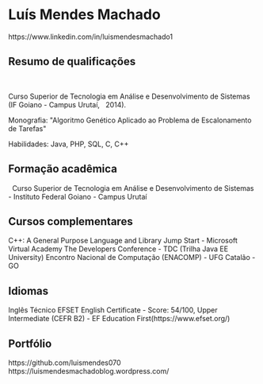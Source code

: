 <h1>Luís Mendes Machado</h1> https://www.linkedin.com/in/luismendesmachado1
 
<h2>Resumo de qualificações</h2> 

Curso Superior de Tecnologia em Análise e Desenvolvimento de Sistemas (IF Goiano - Campus Urutaí,   2014). 

Monografia: "Algoritmo Genético Aplicado ao Problema de Escalonamento de Tarefas" 

Habilidades: Java, PHP, SQL, C, C++

<h2>Formação acadêmica</h2> 
Curso Superior de Tecnologia em Análise e Desenvolvimento de Sistemas - Instituto Federal Goiano - Campus Urutaí
 
<h2>Cursos complementares</h2>
C++: A General Purpose Language and Library Jump Start - Microsoft Virtual Academy
The Developers Conference - TDC (Trilha Java EE University)
Encontro Nacional de Computação (ENACOMP) - UFG Catalão - GO
 
<h2> Idiomas </h2>
Inglês Técnico 
EFSET English Certificate - Score: 54/100, Upper Intermediate (CEFR B2) - EF Education First(https://www.efset.org/) 

<h2>Portfólio</h2>
https://github.com/luismendes070
https://luismendesmachadoblog.wordpress.com/









